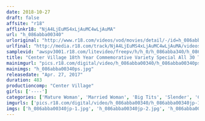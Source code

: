 ```yaml
---
date: 2018-10-27
draft: false
affsite: "r18"
afflinkr18: "NjA4LjEuMS4xLjAuMC4wLjAuMA"
url: "h_086abba00340"
urloriginal: "http://www.r18.com/videos/vod/movies/detail/-/id=h_086abba00340"
urlfinal: "http://media.r18.com/track/NjA4LjEuMS4xLjAuMC4wLjAuMA/videos/vod/movies/detail/-/id=h_086abba00340"
samplevid: "awspv3001.r18.com/litevideo/freepv/h/h_0/h_086abba340/h_086abba340_dmb_w.mp4"
title: "Center Village 18th Year Commemorative Variety Special All 30 Titles From Our No.1 Best Selling Series And Our Hall Of Fame Videos 8 Hour Special"
mainimgurl: "pics.r18.com/digital/video/h_086abba00340/h_086abba00340ps.jpg"
mainimgs: "h_086abba00340ps.jpg"
releasedate: "Apr. 27, 2017"
duration: 483
productioncomp: "Center Village"
girls: ['----']
categories: ['Mature Woman', 'Married Woman', 'Big Tits', 'Slender', 'Compilation', 'Over 4 Hours', 'Hi-Def']
imgurls: ['pics.r18.com/digital/video/h_086abba00340/h_086abba00340jp-1.jpg', 'pics.r18.com/digital/video/h_086abba00340/h_086abba00340jp-2.jpg', 'pics.r18.com/digital/video/h_086abba00340/h_086abba00340jp-3.jpg', 'pics.r18.com/digital/video/h_086abba00340/h_086abba00340jp-4.jpg', 'pics.r18.com/digital/video/h_086abba00340/h_086abba00340jp-5.jpg', 'pics.r18.com/digital/video/h_086abba00340/h_086abba00340jp-6.jpg', 'pics.r18.com/digital/video/h_086abba00340/h_086abba00340jp-7.jpg', 'pics.r18.com/digital/video/h_086abba00340/h_086abba00340jp-8.jpg', 'pics.r18.com/digital/video/h_086abba00340/h_086abba00340jp-9.jpg', 'pics.r18.com/digital/video/h_086abba00340/h_086abba00340jp-10.jpg', 'pics.r18.com/digital/video/h_086abba00340/h_086abba00340jp-11.jpg', 'pics.r18.com/digital/video/h_086abba00340/h_086abba00340jp-12.jpg', 'pics.r18.com/digital/video/h_086abba00340/h_086abba00340jp-13.jpg', 'pics.r18.com/digital/video/h_086abba00340/h_086abba00340jp-14.jpg', 'pics.r18.com/digital/video/h_086abba00340/h_086abba00340jp-15.jpg', 'pics.r18.com/digital/video/h_086abba00340/h_086abba00340jp-16.jpg', 'pics.r18.com/digital/video/h_086abba00340/h_086abba00340jp-17.jpg', 'pics.r18.com/digital/video/h_086abba00340/h_086abba00340jp-18.jpg', 'pics.r18.com/digital/video/h_086abba00340/h_086abba00340jp-19.jpg', 'pics.r18.com/digital/video/h_086abba00340/h_086abba00340jp-20.jpg']
imgs: ['h_086abba00340jp-1.jpg', 'h_086abba00340jp-2.jpg', 'h_086abba00340jp-3.jpg', 'h_086abba00340jp-4.jpg', 'h_086abba00340jp-5.jpg', 'h_086abba00340jp-6.jpg', 'h_086abba00340jp-7.jpg', 'h_086abba00340jp-8.jpg', 'h_086abba00340jp-9.jpg', 'h_086abba00340jp-10.jpg', 'h_086abba00340jp-11.jpg', 'h_086abba00340jp-12.jpg', 'h_086abba00340jp-13.jpg', 'h_086abba00340jp-14.jpg', 'h_086abba00340jp-15.jpg', 'h_086abba00340jp-16.jpg', 'h_086abba00340jp-17.jpg', 'h_086abba00340jp-18.jpg', 'h_086abba00340jp-19.jpg', 'h_086abba00340jp-20.jpg']
---
```

